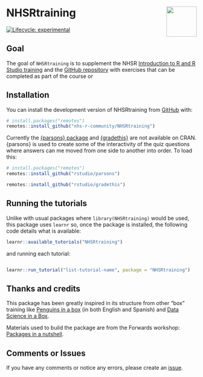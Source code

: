 
<!-- README.md is generated from README.Rmd. Please edit that file -->

# NHSRtraining <a alt="NHS-R Community's logo" href='https://nhsrcommunity.com/'><img src='https://nhs-r-community.github.io/assets/logo/nhsr-logo.png' align="right" height="80" /></a>

<!-- badges: start -->

[![Lifecycle:
experimental](https://img.shields.io/badge/lifecycle-experimental-orange.svg)](https://lifecycle.r-lib.org/articles/stages.html#experimental)
<!-- badges: end -->

## Goal

The goal of `NHSRtraining` is to supplement the NHSR [Introduction to R
and R Studio training](https://nhs-r-community.github.io/intro_r/) and
the [GitHub repository](https://github.com/nhs-r-community/intro_r) with
exercises that can be completed as part of the course or

## Installation

You can install the development version of NHSRtraining from
[GitHub](https://github.com/) with:

``` r
# install.packages("remotes")
remotes::install_github("nhs-r-community/NHSRtraining")
```

Currently the [{parsons} package](https://github.com/rstudio/parsons)
and [{gradethis}](https://github.com/rstudio/gradethis) are not
available on CRAN. {parsons} is used to create some of the interactivity
of the quiz questions where answers can me moved from one side to
another into order. To load this:

``` r
# install.packages("remotes")
remotes::install_github("rstudio/parsons")

remotes::install_github("rstudio/gradethis")
```

## Running the tutorials

Unlike with usual packages where `library(NHSRtraining)` would be used,
this package uses `learnr` so, once the package is installed, the
following code details what is available:

``` r
learnr::available_tutorials("NHSRtraining")
```

and running each tutorial:

``` r

learnr::run_tutorial("list-tutorial-name", package = "NHSRtraining")
```

## Thanks and credits

This package has been greatly inspired in its structure from other “box”
training like [Penguins in a
box](https://github.com/demar01/penguinsbox) (in both English and
Spanish) and [Data Science in a Box](https://datasciencebox.org/).

Materials used to build the package are from the Forwards workshop:
[Packages in a
nutshell](https://github.com/forwards/workshops/tree/dc5b9fba5cdfbebc737a0a393b374a18378be122).

## Comments or Issues

If you have any comments or notice any errors, please create an
[issue](https://github.com/nhs-r-community/NHSRtraining/issues).
